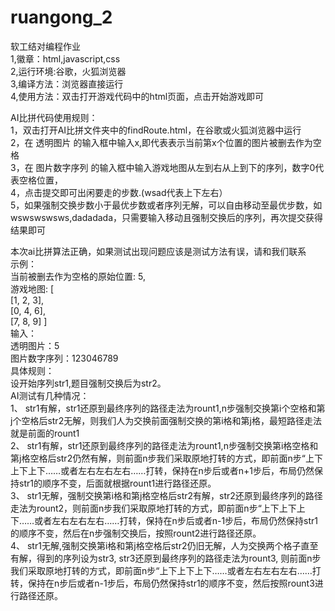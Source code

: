 # ruangong_2
软工结对编程作业
</br>
1,徽章：html,javascript,css
</br>
2,运行环境:谷歌，火狐浏览器
</br>
3,编译方法：浏览器直接运行
</br>
4,使用方法：双击打开游戏代码中的html页面，点击开始游戏即可
</br>

AI比拼代码使用规则：
</br>
1，双击打开AI比拼文件夹中的findRoute.html，在谷歌或火狐浏览器中运行</br>
2，在 透明图片 的输入框中输入x,即代表表示当前第x个位置的图片被删去作为空格</br>
3，在 图片数字序列 的输入框中输入游戏地图从左到右从上到下的序列，数字0代表空格位置，</br>
4，点击提交即可出闲要走的步数.(wsad代表上下左右）</br>
5，如果强制交换步数小于最优步数或者序列无解，可以自由移动至最优步数，如wswswswsws,dadadada，只需要输入移动且强制交换后的序列，再次提交获得结果即可</br>

本次ai比拼算法正确，如果测试出现问题应该是测试方法有误，请和我们联系</br>
示例：</br>
 当前被删去作为空格的原始位置: 5,</br>
 游戏地图: [</br>
            [1, 2, 3],</br>
            [0, 4, 6],</br>
            [7, 8, 9] ]</br>
 输入：</br>
      透明图片：5</br>
      图片数字序列：123046789</br>
具体规则：     
设开始序列str1,题目强制交换后为str2。</br>
AI测试有几种情况：</br>
1、	str1有解，str1还原到最终序列的路径走法为rount1,n步强制交换第i个空格和第j个空格后str2无解，则我们人为交换前面强制交换的第i格和第j格，最短路径走法就是前面的rount1</br>
2、	str1有解，str1还原到最终序列的路径走法为rount1,n步强制交换第i格空格和第j格空格后str2仍然有解，则前面n步我们采取原地打转的方式，即前面n步“上下上下上下……或者左右左右左右……打转，保持在n步后或者n+1步后，布局仍然保持str1的顺序不变，后面就根据rount1进行路径还原。</br>
3、	str1无解，强制交换第i格和第j格空格后str2有解，str2还原到最终序列的路径走法为rount2，则前面n步我们采取原地打转的方式，即前面n步“上下上下上下……或者左右左右左右……打转，保持在n步后或者n-1步后，布局仍然保持str1的顺序不变，然后在n步强制交换后，按照rount2进行路径还原。</br>
4、	str1无解,强制交换第i格和第j格空格后str2仍旧无解，人为交换两个格子直至有解，得到的序列设为str3, str3还原到最终序列的路径走法为rount3, 则前面n步我们采取原地打转的方式，即前面n步“上下上下上下……或者左右左右左右……打转，保持在n步后或者n-1步后，布局仍然保持str1的顺序不变，然后按照rount3进行路径还原。</br>
 
